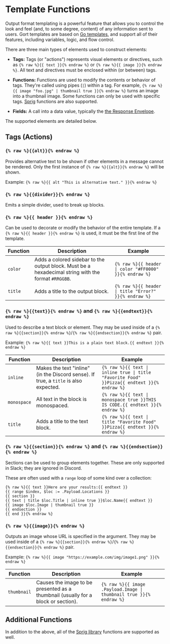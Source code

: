 # Template Functions

Output format templating is a powerful feature that allows you to control the look and feel (and, to some degree, content) of any information sent to users. Gort templates are based on [Go templates](https://pkg.go.dev/text/template), and support all of their features, including variables, logic, and flow control.

There are three main types of elements used to construct elements:

* **Tags:** Tags (or "actions") represents visual elements or directives, such as `{% raw %}{{ text }}{% endraw %}` or `{% raw %}{{ image }}{% endraw %}`. All text and directives must be enclosed within (or between) tags.

* **Functions:** Functions are used to modify the contents or behavior of tags. They're called using pipes (`|`) within a tag. For example, `{% raw %}{{ image "foo.jpg" | thumbnail true }}{% endraw %}` turns an image into a thumbnail image. Some functions can only be used with specific tags. [Sprig](https://masterminds.github.io/sprig/) functions are also supported.

* **Fields:** A call into a data value, typically the [the Response Envelope](templates-response-envelope.md).

The supported elements are detailed below.

## Tags (Actions)

### `{% raw %}{{alt}}{% endraw %}`

Provides alternative text to be shown if other elements in a message cannot be rendered. Only the first instance of `{% raw %}{{alt}}{% endraw %}` will be shown.

Example: `{% raw %}{{ alt "This is alternative text." }}{% endraw %}`

### `{% raw %}{{divider}}{% endraw %}`

Emits a simple divider, used to break up blocks. 

### `{% raw %}{{ header }}{% endraw %}`

Can be used to decorate or modify the behavior of the entire template. If a `{% raw %}{{ header }}{% endraw %}` is used, it must be the first line of the template.

| Function    | Description | Example |
| ----------- | ----------- | ------- |
| `color`     | Adds a colored sidebar to the output block. Must be a hexadecimal string with the format `#RRGGBB`. | `{% raw %}{{ header \| color "#FF0000" }}{% endraw %}` |
| `title`     | Adds a title to the output block. | `{% raw %}{{ header \| title "Error?" }}{% endraw %}` |


### `{% raw %}{{text}}{% endraw %}` and `{% raw %}{{endtext}}{% endraw %}`

Used to describe a text block or element. They may be used inside of a  `{% raw %}{{section}}{% endraw %}`/`{% raw %}{{endsection}}{% endraw %}` pair.

Example: `{% raw %}{{ text }}This is a plain text block.{{ endtext }}{% endraw %}`

| Function    | Description | Example |
| ----------- | ----------- | ------- |
| `inline`    | Makes the text "inline" (in the Discord sense). If true, a `title` is also expected. | `{% raw %}{{ text \| inline true \| title "Favorite Food" }}Pizza{{ endtext }}{% endraw %}` |
| `monospace` | All text in the block is monospaced. | `{% raw %}{{ text \| monospace true }}THIS IS CODE.{{ endtext }}{% endraw %}` |
| `title`     | Adds a title to the text block.  | `{% raw %}{{ text \| title "Favorite Food" }}Pizza{{ endtext }}{% endraw %}` |


### `{% raw %}{{section}}{% endraw %}` and `{% raw %}{{endsection}}{% endraw %}`

Sections can be used to group elements together. These are only supported in Slack; they are ignored in Discord.

These are often used with a `range` loop of some kind over a collection:

```
{% raw %}{{ text }}Here are your results:{{ endtext }}
{{ range $index, $loc := .Payload.Locations }}
{{ section }}
{{ text | title $loc.Title | inline true }}$loc.Name{{ endtext }}
{{ image $loc.Image | thumbnail true }}
{{ endsection }}
{{ end }}{% endraw %}
```


### `{% raw %}{{image}}{% endraw %}`

Outputs an image whose URL is specified in the argument. They may be used inside of a  `{% raw %}{{section}}{% endraw %}`/`{% raw %}{{endsection}}{% endraw %}` pair.

Example: `{% raw %}{{ image "https://example.com/img/image1.png" }}{% endraw %}`

| Function    | Description | Example |
| ----------- | ----------- | ------- |
| `thumbnail` | Causes the image to be presented as a thumbnail (usually for a block or section). | `{% raw %}{{ image .Payload.Image \| thumbnail true }}{% endraw %}` |

## Additional Functions

In addition to the above, all of the [Sprig library](https://masterminds.github.io/sprig/) functions are supported as well.
